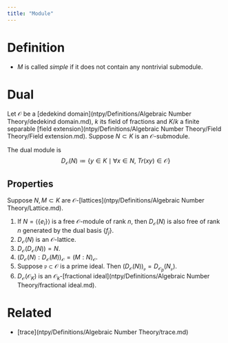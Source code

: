 ```yaml
---
title: "Module"
---
```


# Definition
- $M$ is called _simple_ if it does not contain any nontrivial submodule.

# Dual
Let $\mathcal{O}$ be a [dedekind domain](ntpy/Definitions/Algebraic Number Theory/dedekind domain.md), $k$ its field of fractions and $K/k$ a finite separable [field extension](ntpy/Definitions/Algebraic Number Theory/Field Theory/Field extension.md). Suppose $N\subset K$ is an $\mathcal{O}$-submodule.

The dual module is $$D_\mathcal{O}(N)\coloneqq \{y\in K\mid \forall x\in N, \ Tr(xy)\in\mathcal{O}\}$$

## Properties 
Suppose $N,M\subset K$ are $\mathcal{O}$-[lattices](ntpy/Definitions/Algebraic Number Theory/Lattice.md).
1. If $N=\langle\{e_i\}\rangle$ is a free $\mathcal{O}$-module of rank $n$, then $D_\mathcal{O}(N)$ is also free of rank $n$ generated by the dual basis $\{f_j\}$. 
2. $D_\mathcal{O}(N)$ is an $\mathcal{O}$-lattice.
3. $D_\mathcal{O}(D_\mathcal{O}(N))=N$.
4. $(D_\mathcal{O}(N):D_\mathcal{O}(M))_\mathcal{O}=(M:N)_\mathcal{O}$.
5. Suppose $\mathfrak{p}\subset\mathcal{O}$ is a prime ideal. Then $(D_\mathcal{O}(N))_\mathfrak{p}=D_{\mathcal{O}_p}(N_\mathfrak{p})$.
6. $D_\mathcal{O}(\mathcal{O}_K)$  is an $\mathcal{O}_k$-[fractional ideal](ntpy/Definitions/Algebraic Number Theory/fractional ideal.md).

# Related
- [trace](ntpy/Definitions/Algebraic Number Theory/trace.md)
